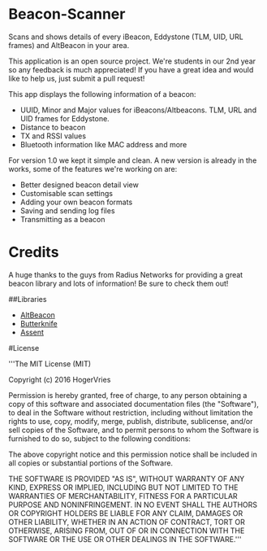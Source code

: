 # Beacon-Scanner

Scans and shows details of every iBeacon, Eddystone (TLM, UID, URL frames) and AltBeacon in your area.

This application is an open source project. We're students in our 2nd year so any feedback is much appreciated! If you have a great idea and would like to help us, just submit a pull request!

This app displays the following information of a beacon:
* UUID, Minor and Major values for iBeacons/Altbeacons. TLM, URL and UID frames for Eddystone.
* Distance to beacon
* TX and RSSI values
* Bluetooth information like MAC address and more

For version 1.0 we kept it simple and clean. A new version is already in the works, some of the features we're working on are:
* Better designed beacon detail view
* Customisable scan settings
* Adding your own beacon formats
* Saving and sending log files
* Transmitting as a beacon


# Credits

A huge thanks to the guys from Radius Networks for providing a great beacon library and lots of information! Be sure to check them out!

##Libraries

* [AltBeacon](https://altbeacon.github.io/android-beacon-library/index.html)
* [Butterknife](http://jakewharton.github.io/butterknife/)
* [Assent](https://github.com/afollestad/assent)

#License

'''The MIT License (MIT)

Copyright (c) 2016 HogerVries

Permission is hereby granted, free of charge, to any person obtaining a copy
of this software and associated documentation files (the "Software"), to deal
in the Software without restriction, including without limitation the rights
to use, copy, modify, merge, publish, distribute, sublicense, and/or sell
copies of the Software, and to permit persons to whom the Software is
furnished to do so, subject to the following conditions:

The above copyright notice and this permission notice shall be included in all
copies or substantial portions of the Software.

THE SOFTWARE IS PROVIDED "AS IS", WITHOUT WARRANTY OF ANY KIND, EXPRESS OR
IMPLIED, INCLUDING BUT NOT LIMITED TO THE WARRANTIES OF MERCHANTABILITY,
FITNESS FOR A PARTICULAR PURPOSE AND NONINFRINGEMENT. IN NO EVENT SHALL THE
AUTHORS OR COPYRIGHT HOLDERS BE LIABLE FOR ANY CLAIM, DAMAGES OR OTHER
LIABILITY, WHETHER IN AN ACTION OF CONTRACT, TORT OR OTHERWISE, ARISING FROM,
OUT OF OR IN CONNECTION WITH THE SOFTWARE OR THE USE OR OTHER DEALINGS IN THE
SOFTWARE.'''
